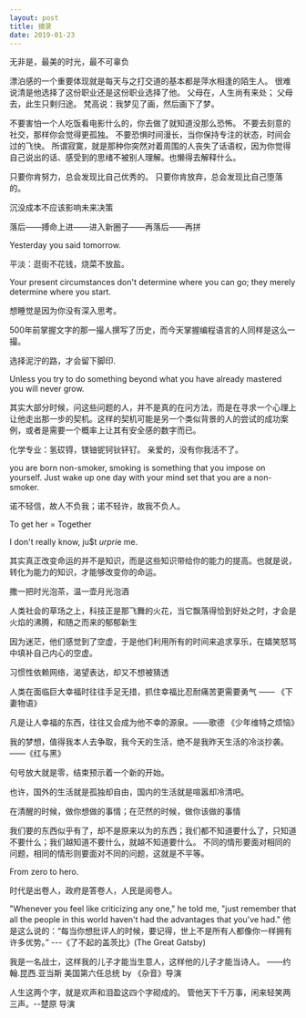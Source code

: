 ```yaml
---
layout: post
title: 摘录
date: 2019-01-23
---
```


无非是，最美的时光，最不可辜负

漂泊感的一个重要体现就是每天与之打交道的基本都是萍水相逢的陌生人。
很难说清是他选择了这份职业还是这份职业选择了他。
父母在，人生尚有来处；
父母去，此生只剩归途。
梵高说：我梦见了画，然后画下了梦。

不要害怕一个人吃饭看电影什么的，你去做了就知道没那么恐怖。
不要去刻意的社交，那样你会觉得更孤独。
不要恐惧时间漫长，当你保持专注的状态，时间会过的飞快。
所谓寂寞，就是那种你突然对着周围的人丧失了话语权，因为你觉得自己说出的话、感受到的思绪不被别人理解。也懒得去解释什么。

只要你肯努力，总会发现比自己优秀的。
只要你肯放弃，总会发现比自己堕落的。

沉没成本不应该影响未来决策

落后——搏命上进——进入新圈子——再落后——再拼

Yesterday you said tomorrow.

平淡：逛街不花钱，烧菜不放盐。

Your present circumstances don't determine where you can go; they merely determine where you start. 

想睡觉是因为你没有深入思考。

500年前掌握文字的那一撮人撰写了历史，而今天掌握编程语言的人同样是这么一撮。

选择泥泞的路，才会留下脚印.

Unless you try to do something beyond what you have already mastered you will never grow.

其实大部分时候，问这些问题的人，并不是真的在问方法，而是在寻求一个心理上让他走出那一步的契机。这样的契机可能是另一个类似背景的人的尝试的成功案例，或者是需要一个概率上让其有安全感的数字而已。

化学专业：氢砹锝，镁铀铌钶钬钚钌。
                       亲爱的，没有你我活不了。

you are born non-smoker, smoking is something that you impose on yourself. Just wake up one day with your mind set that you are a non-smoker.

诺不轻信，故人不负我；诺不轻许，故我不负人。

To get her = Together

I don't really know, ju$t $urpri$e me.

其实真正改变命运的并不是知识，而是这些知识带给你的能力的提高。也就是说，转化为能力的知识，才能够改变你的命运。

撒一把时光泡茶，温一壶月光泡酒

人类社会的草场之上，科技正是那飞舞的火花，当它飘落得恰到好处之时，才会是火焰的沸腾，和随之而来的郁郁新生

因为迷茫，他们感觉到了空虚，于是他们利用所有的时间来追求享乐，在嬉笑怒骂中填补自己内心的空虚。

习惯性依赖网络，渴望表达，却又不想被猜透

人类在面临巨大幸福时往往手足无措，抓住幸福比忍耐痛苦更需要勇气 —— 《下妻物语》

凡是让人幸福的东西，往往又会成为他不幸的源泉。——歌德 《少年维特之烦恼》

我的梦想，值得我本人去争取，我今天的生活，绝不是我昨天生活的冷淡抄袭。——《红与黑》

句号放大就是零，结束预示着一个新的开始。

也许，国外的生活就是孤独却自由，国内的生活就是喧嚣却冷清吧。

在清醒的时候，做你想做的事情；在茫然的时候，做你该做的事情

我们要的东西似乎有了，却不是原来以为的东西；我们都不知道要什么了，只知道不要什么；我们越知道不要什么，就越不知道要什么。
不同的情形要面对相同的问题，相同的情形则要面对不同的问题，这就是不平等。

From zero to hero.

时代是出卷人，政府是答卷人，人民是阅卷人。

"Whenever you feel like criticizing any one," he told me, "just remember that all the people in this world haven't had the advantages that you've had."
他是这么说的：“每当你想批评人的时候，要记得，世上不是所有人都像你一样拥有许多优势。” ---《了不起的盖茨比》(The Great Gatsby)

我是一名战士，这样我的儿子才能当生意人，这样他的儿子才能当诗人。 ——约翰.昆西.亚当斯 美国第六任总统 by 《杂音》导演

人生这两个字，就是欢声和泪盈这四个字砌成的。
管他天下千万事，闲来轻笑两三声。--楚原 导演